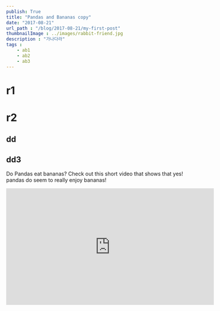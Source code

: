 ```yaml
---
publish: True
title: "Pandas and Bananas copy"
date: "2017-08-21"
url_path : "/blog/2017-08-21/my-first-post"
thumbnailImage : ../images/rabbit-friend.jpg
description : "가나다라"
tags : 
    - ab1
    - ab2
    - ab3
---
```


# r1
# r2
## dd
## dd3
Do Pandas eat bananas? Check out this short video that shows that yes! pandas do
seem to really enjoy bananas!

<iframe width="560" height="315" src="https://www.youtube.com/embed/4SZl1r2O_bY" frameborder="0" allowfullscreen></iframe>